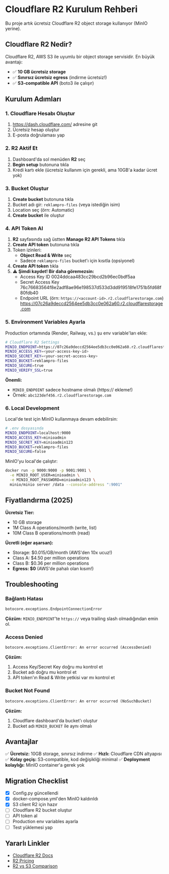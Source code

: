 # Cloudflare R2 Kurulum Rehberi

Bu proje artık ücretsiz Cloudflare R2 object storage kullanıyor (MinIO yerine).

## Cloudflare R2 Nedir?

Cloudflare R2, AWS S3 ile uyumlu bir object storage servisidir. En büyük avantajı:
- ✅ **10 GB ücretsiz storage**
- ✅ **Sınırsız ücretsiz egress** (indirme ücretsiz!)
- ✅ **S3-compatible API** (boto3 ile çalışır)

## Kurulum Adımları

### 1. Cloudflare Hesabı Oluştur

1. https://dash.cloudflare.com/ adresine git
2. Ücretsiz hesap oluştur
3. E-posta doğrulaması yap

### 2. R2 Aktif Et

1. Dashboard'da sol menüden **R2** seç
2. **Begin setup** butonuna tıkla
3. Kredi kartı ekle (ücretsiz kullanım için gerekli, ama 10GB'a kadar ücret yok)

### 3. Bucket Oluştur

1. **Create bucket** butonuna tıkla
2. Bucket adı gir: `reklampro-files` (veya istediğin isim)
3. Location seç (örn: Automatic)
4. **Create bucket** ile oluştur

### 4. API Token Al

1. **R2** sayfasında sağ üstten **Manage R2 API Tokens** tıkla
2. **Create API token** butonuna tıkla
3. Token izinleri:
   - **Object Read & Write** seç
   - Sadece `reklampro-files` bucket'ı için kısıtla (opsiyonel)
4. **Create API token** tıkla
5. ⚠️ **Şimdi kaydet! Bir daha göremezsin:**
   - Access Key ID 0024ddcaa483cc29bcd2b96ec0bdf5aa
   - Secret Access Key 76c76683564f8e2adf8ae96e198537d533d3dd919518fe1751b5fd68f80fdb40
   - Endpoint URL (örn: `https://<account-id>.r2.cloudflarestorage.com`)
   https://07c26a9deccd2564ee5db3cc0e062a60.r2.cloudflarestorage.com



### 5. Environment Variables Ayarla

Production ortamında (Render, Railway, vs.) şu env variable'ları ekle:

```bash
# Cloudflare R2 Settings
MINIO_ENDPOINT=https://07c26a9deccd2564ee5db3cc0e062a60.r2.cloudflarestorage.com
MINIO_ACCESS_KEY=<your-access-key-id>
MINIO_SECRET_KEY=<your-secret-access-key>
MINIO_BUCKET=reklampro-files
MINIO_SECURE=true
MINIO_VERIFY_SSL=true
```

**Önemli:**
- `MINIO_ENDPOINT` sadece hostname olmalı (https:// ekleme!)
- Örnek: `abc123def456.r2.cloudflarestorage.com`

### 6. Local Development

Local'de test için MinIO kullanmaya devam edebilirsin:

```bash
# .env dosyasında
MINIO_ENDPOINT=localhost:9000
MINIO_ACCESS_KEY=minioadmin
MINIO_SECRET_KEY=minioadmin123
MINIO_BUCKET=reklampro-files
MINIO_SECURE=false
```

MinIO'yu local'de çalıştır:
```bash
docker run -p 9000:9000 -p 9001:9001 \
  -e MINIO_ROOT_USER=minioadmin \
  -e MINIO_ROOT_PASSWORD=minioadmin123 \
  minio/minio server /data --console-address ":9001"
```

## Fiyatlandırma (2025)

**Ücretsiz Tier:**
- 10 GB storage
- 1M Class A operations/month (write, list)
- 10M Class B operations/month (read)

**Ücretli (eğer aşarsan):**
- Storage: $0.015/GB/month (AWS'den 10x ucuz!)
- Class A: $4.50 per million operations
- Class B: $0.36 per million operations
- **Egress: $0** (AWS'de pahalı olan kısım!)

## Troubleshooting

### Bağlantı Hatası

```python
botocore.exceptions.EndpointConnectionError
```

**Çözüm:** `MINIO_ENDPOINT`'te `https://` veya trailing slash olmadığından emin ol.

### Access Denied

```python
botocore.exceptions.ClientError: An error occurred (AccessDenied)
```

**Çözüm:**
1. Access Key/Secret Key doğru mu kontrol et
2. Bucket adı doğru mu kontrol et
3. API token'ın Read & Write yetkisi var mı kontrol et

### Bucket Not Found

```python
botocore.exceptions.ClientError: An error occurred (NoSuchBucket)
```

**Çözüm:**
1. Cloudflare dashboard'da bucket'ı oluştur
2. Bucket adı `MINIO_BUCKET` ile aynı olmalı

## Avantajlar

✅ **Ücretsiz:** 10GB storage, sınırsız indirme
✅ **Hızlı:** Cloudflare CDN altyapısı
✅ **Kolay geçiş:** S3-compatible, kod değişikliği minimal
✅ **Deployment kolaylığı:** MinIO container'a gerek yok

## Migration Checklist

- [x] Config.py güncellendi
- [x] docker-compose.yml'den MinIO kaldırıldı
- [x] S3 client R2 için hazır
- [ ] Cloudflare R2 bucket oluştur
- [ ] API token al
- [ ] Production env variables ayarla
- [ ] Test yüklemesi yap

## Yararlı Linkler

- [Cloudflare R2 Docs](https://developers.cloudflare.com/r2/)
- [R2 Pricing](https://developers.cloudflare.com/r2/pricing/)
- [R2 vs S3 Comparison](https://www.cloudflare.com/products/r2/)
